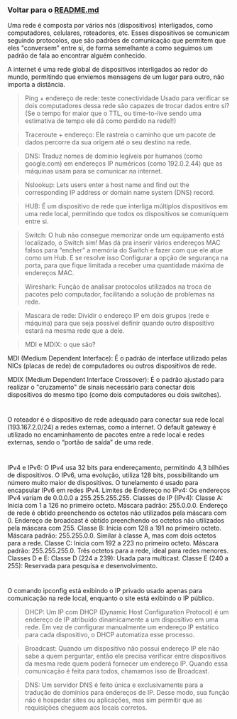 ### Voltar para o [README.md](./README.md)

Uma rede é composta por vários nós (dispositivos) interligados, como computadores, celulares, roteadores, etc. Esses dispositivos se comunicam seguindo protocolos, que são padrões de comunicação que permitem que eles "conversem" entre si, de forma semelhante a como seguimos um padrão de fala ao encontrar alguém conhecido.

A internet é uma rede global de dispositivos interligados ao redor do mundo, permitindo que enviemos mensagens de um lugar para outro, não importa a distância.

> Ping + endereço de rede: teste conectividade
Usado para verificar se dois computadores dessa rede são capazes de trocar dados entre si?
(Se o tempo for maior que o TTL, ou time-to-live sendo uma estimativa de tempo ele dá como perdido na rede!!)

> Traceroute + endereço:
Ele rastreia o caminho que um pacote de dados percorre da sua origem até o seu destino na rede.

> DNS:
 Traduz nomes de domínio legíveis por humanos (como google.com) em endereços IP numéricos (como 192.0.2.44) que as máquinas usam para se comunicar na internet.

> Nslookup:
Lets users enter a host name and find out the corresponding IP address or domain name system (DNS) record.

> HUB:
É um dispositivo de rede que interliga múltiplos dispositivos em uma rede local, permitindo que todos os dispositivos se comuniquem entre si.

> Switch:
O hub não consegue memorizar onde um equipamento está localizado, o Switch sim!
Mas dá pra inserir vários endereços MAC falsos para “encher” a memória do Switch e fazer com que ele atue como um Hub. E se resolve isso Configurar a opção de segurança na porta, para que fique limitada a receber uma quantidade máxima de endereços MAC.

> Wireshark:
Função de analisar protocolos utilizados na troca de pacotes pelo computador, facilitando a solução de problemas na rede.

> Mascara de rede:
Dividir o endereço IP em dois grupos (rede e máquina) para que seja possível definir quando outro dispositivo estará na mesma rede que a dele.

> MDI e MDIX: o que são?

MDI (Medium Dependent Interface): É o padrão de interface utilizado pelas NICs (placas de rede) de computadores ou outros dispositivos de rede.

MDIX (Medium Dependent Interface Crossover): É o padrão ajustado para realizar o "cruzamento" de sinais necessário para conectar dois dispositivos do mesmo tipo (como dois computadores ou dois switches).

#

O roteador é o dispositivo de rede adequado para conectar sua rede local (193.167.2.0/24) a redes externas, como a internet.
O default gateway é utilizado no encaminhamento de pacotes entre a rede local e redes externas, sendo o “portão de saída” de uma rede.

#

IPv4 e IPv6:
O IPv4 usa 32 bits para endereçamento, permitindo 4,3 bilhões de dispositivos.
O IPv6, uma evolução, utiliza 128 bits, possibilitando um número muito maior de dispositivos.
O tunelamento é usado para encapsular IPv6 em redes IPv4.
Limites de Endereço no IPv4:
Os endereços IPv4 variam de 0.0.0.0 a 255.255.255.255.
Classes de IP (IPv4):
Classe A:
Inicia com 1 a 126 no primeiro octeto.
Máscara padrão: 255.0.0.0.
Endereço de rede é obtido preenchendo os octetos não utilizados pela máscara com 0.
Endereço de broadcast é obtido preenchendo os octetos não utilizados pela máscara com 255.
Classe B:
Inicia com 128 a 191 no primeiro octeto.
Máscara padrão: 255.255.0.0.
Similar à classe A, mas com dois octetos para a rede.
Classe C:
Inicia com 192 a 223 no primeiro octeto.
Máscara padrão: 255.255.255.0.
Três octetos para a rede, ideal para redes menores.
Classes D e E:
Classe D (224 a 239): Usada para multicast.
Classe E (240 a 255): Reservada para pesquisa e desenvolvimento.

#

O comando ipconfig está exibindo o IP privado usado apenas para comunicação na rede local, enquanto o site está exibindo o IP público.

> DHCP:
Um IP com DHCP (Dynamic Host Configuration Protocol) é um endereço de IP atribuído dinamicamente a um dispositivo em uma rede. Em vez de configurar manualmente um endereço IP estático para cada dispositivo, o DHCP automatiza esse processo.

> Broadcast:
Quando um dispositivo não possui endereço IP ele não sabe a quem perguntar, então ele precisa verificar entre dispositivos da mesma rede quem poderá fornecer um endereço IP. Quando essa comunicação é feita para todos, chamamos isso de Broadcast.

> DNS:
Um servidor DNS é feito única e exclusivamente para a tradução de domínios para endereços de IP. Desse modo, sua função não é hospedar sites ou aplicações, mas sim permitir que as requisições cheguem aos locais corretos.